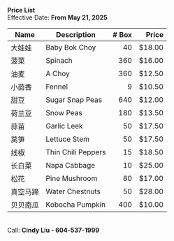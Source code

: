 **Price List**
<br>Effective Date: **From May 21, 2025**


| Name     | Description           | # Box | Price |
|----------|-----------------------|------:|------------------:|
| 大娃娃   | Baby Bok Choy         |    40 |           $18.00  |
| 菠菜     | Spinach               |   360 |           $16.00  |
| 油麦     | A Choy                |   360 |           $12.50  |
| 小茴香   | Fennel                |     9 |           $10.50  |
| 甜豆     | Sugar Snap Peas       |   640 |           $12.00  |
| 荷兰豆   | Snow Peas             |   180 |           $13.50  |
| 蒜苗     | Garlic Leek           |    50 |           $17.50  |
| 莴笋     | Lettuce Stem          |    50 |           $17.50  |
| 线椒     | Thin Chili Peppers    |    15 |           $18.50  |
| 长白菜   | Napa Cabbage          |    10 |           $25.00  |
| 松花     | Pine Mushroom         |    80 |           $17.00  |
| 真空马蹄 | Water Chestnuts       |    50 |           $28.00  |
| 贝贝南瓜 | Kobocha Pumpkin       |   400 |           $10.00  |


<br>Call: **Cindy Liu - 604-537-1999**
